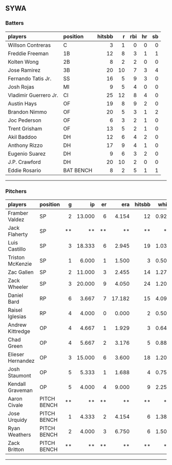 ## SYWA

### Batters

 
|players               |position  | hitsbb|  r| rbi| hr| sb| 
|:---------------------|:---------|------:|--:|---:|--:|--:| 
|Willson Contreras     |C         |      3|  1|   0|  0|  0| 
|Freddie Freeman       |1B        |     12|  8|   3|  1|  1| 
|Kolten Wong           |2B        |      8|  2|   2|  0|  0| 
|Jose Ramirez          |3B        |     20| 10|   7|  3|  4| 
|Fernando Tatis Jr.    |SS        |     16|  5|   9|  3|  0| 
|Josh Rojas            |MI        |      9|  5|   4|  0|  0| 
|Vladimir Guerrero Jr. |CI        |     25| 12|   8|  4|  0| 
|Austin Hays           |OF        |     19|  8|   9|  2|  0| 
|Brandon Nimmo         |OF        |     20|  5|   3|  1|  2| 
|Joc Pederson          |OF        |      6|  3|   2|  1|  0| 
|Trent Grisham         |OF        |     13|  5|   2|  1|  0| 
|Akil Baddoo           |DH        |     12|  6|   4|  2|  0| 
|Anthony Rizzo         |DH        |     17|  9|   4|  1|  0| 
|Eugenio Suarez        |DH        |      9|  6|   3|  2|  0| 
|J.P. Crawford         |DH        |     20| 10|   2|  0|  0| 
|Eddie Rosario         |BAT BENCH |      8|  2|   5|  1|  1| 


* * *

### Pitchers

 
|players           |position    |  g|     ip| er|    era| hitsbb|  whip| so|  w| sv| 
|:-----------------|:-----------|--:|------:|--:|------:|------:|-----:|--:|--:|--:| 
|Framber Valdez    |SP          |  2| 13.000|  6|  4.154|     12| 0.923| 11|  1|  0| 
|Jack Flaherty     |SP          | **|     **| **|     **|     **|    **| **| **| **| 
|Luis Castillo     |SP          |  3| 18.333|  6|  2.945|     19| 1.036| 21|  0|  0| 
|Triston McKenzie  |SP          |  1|  6.000|  1|  1.500|      3| 0.500|  6|  1|  0| 
|Zac Gallen        |SP          |  2| 11.000|  3|  2.455|     14| 1.273| 10|  1|  0| 
|Zack Wheeler      |SP          |  3| 20.000|  9|  4.050|     24| 1.200| 23|  2|  0| 
|Daniel Bard       |RP          |  6|  3.667|  7| 17.182|     15| 4.091|  5|  0|  0| 
|Raisel Iglesias   |RP          |  4|  4.000|  0|  0.000|      2| 0.500|  7|  0|  3| 
|Andrew Kittredge  |OP          |  4|  4.667|  1|  1.929|      3| 0.643|  6|  0|  3| 
|Chad Green        |OP          |  4|  5.667|  2|  3.176|      5| 0.882|  7|  0|  0| 
|Elieser Hernandez |OP          |  3| 15.000|  6|  3.600|     18| 1.200| 14|  1|  0| 
|Josh Staumont     |OP          |  5|  5.333|  1|  1.688|      4| 0.750|  8|  1|  0| 
|Kendall Graveman  |OP          |  5|  4.000|  4|  9.000|      9| 2.250|  4|  1|  0| 
|Aaron Civale      |PITCH BENCH | **|     **| **|     **|     **|    **| **| **| **| 
|Jose Urquidy      |PITCH BENCH |  1|  4.333|  2|  4.154|      6| 1.385|  4|  0|  0| 
|Ryan Weathers     |PITCH BENCH |  2|  4.000|  3|  6.750|      6| 1.500|  2|  0|  0| 
|Zack Britton      |PITCH BENCH | **|     **| **|     **|     **|    **| **| **| **| 


* * *


